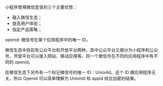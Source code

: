 小程序使用微信登录的三个主要优势：

- 融入微信生态；
- 提高用户体验；
- 指定产品策略；

openid: 微信号在某个应用程序中的唯一 ID。

微信生态中目前有公众平台和开放平台两种，其中公众平台又细分为小程序和公众号，开放平台可以接入网站、移动应用等。同一个微信号在不同的应用程序中有不同的 openid。

在微信生态下另外有一个标记微信号的唯一 ID：UnionId。这个 ID 跟应用程序无关。所以 Openid 可以简单理解为 UnionId 和 appid 综合加密的结果。

